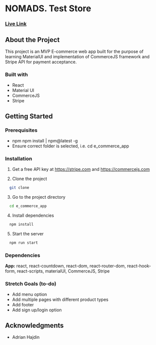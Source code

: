 # NOMADS. Test Store


<!-- ### [Live Link](https://nomads-test-store.netlify.app/) -->
### [Live Link](https://nomads-test-store.netlify.app/)

## About the Project

This project is an MVP E-commerce web app built for the purpose of learning MaterialUI and implementation of CommerceJS framework and Stripe API for payment acceptance.


### Built with

- React
- Material UI
- CommerceJS
- Stripe


## Getting Started

### Prerequisites

- npm
  npm install | npm@latest -g
- Ensure correct folder is selected, i.e. cd e_commerce_app

### Installation

1. Get a free API key at https://stripe.com and https://commercejs.com

2. Clone the project

```bash
  git clone 
```

3. Go to the project directory

```bash
  cd e_commerce_app
```

4. Install dependencies

```bash
  npm install
```

5. Start the server

```bash
  npm run start
```

### Dependencies

**App:** react, react-countdown, react-dom, react-router-dom, react-hook-form, react-scripts, materialUI, CommerceJS, Stripe 

### Stretch Goals (to-do)

- Add menu option
- Add multiple pages with different product types
- Add footer
- Add sign up/login option

## Acknowledgments

- Adrian Hajdin



